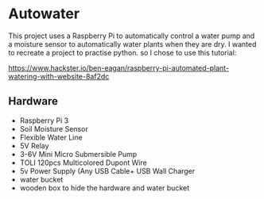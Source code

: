 # Autowater

This project uses a Raspberry Pi to automatically control a water pump and a moisture sensor to automatically water plants when they are dry.
I wanted to recreate a project to practise python. so I chose to use this tutorial:

https://www.hackster.io/ben-eagan/raspberry-pi-automated-plant-watering-with-website-8af2dc

## Hardware

- Raspberry Pi 3
- Soil Moisture Sensor
- Flexible Water Line
- 5V Relay
- 3-6V Mini Micro Submersible Pump
- TOLI 120pcs Multicolored Dupont Wire
- 5v Power Supply (Any USB Cable+ USB Wall Charger
- water bucket
- wooden box to hide the hardware and water bucket


